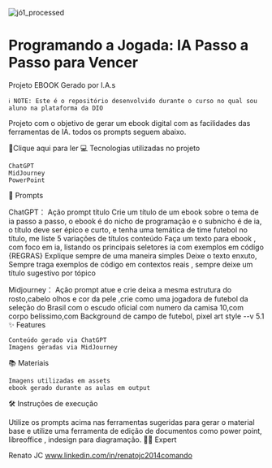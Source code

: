 
![jó1_processed](https://github.com/user-attachments/assets/01e44191-6c53-4f14-b18b-0f7c5c2f8810)

# Programando a Jogada: IA Passo a Passo para Vencer

Projeto EBOOK Gerado por I.A.s

    ℹ️ NOTE: Este é o repositório desenvolvido durante o curso no qual sou aluno na plataforma da DIO

Projeto com o objetivo de gerar um ebook digital com as facilidades das ferramentas de IA. todos os prompts seguem abaixo.

📕Clique aqui para ler
💻 Tecnologias utilizadas no projeto

    ChatGPT
    MidJourney
    PowerPoint

🧠 Prompts

ChatGPT：
Ação 	prompt
título 	Crie um título de um ebook sobre o tema de ia passo a passo, o ebook é do nicho de programação e o subnicho é de ia, o título deve ser épico e curto, e tenha uma temática de time futebol
  no título, me liste 5 variações de títulos
conteúdo 	Faça um texto para ebook , com foco em ia, listando os principais seletores ia com exemplos em código 
{REGRAS}
Explique sempre de uma maneira simples Deixe o texto enxuto, Sempre traga exemplos de código em contextos reais ,
sempre deixe um título sugestivo por tópico

Midjourney：
Ação 	prompt
atue e crie deixa a mesma estrutura do rosto,cabelo olhos e cor da pele ,crie como uma jogadora de futebol da seleção do Brasil com o escudo oficial com numero da camisa 10,com corpo belíssimo,com Background de campo de futebol, pixel art style --v 5.1
✨ Features

    Conteúdo gerado via ChatGPT
    Imagens geradas via MidJourney

📚 Materiais

    Imagens utilizadas em assets
    ebook gerado durante as aulas em output

🛠️ Instruções de execução

Utilize os prompts acima nas ferramentas sugeridas para gerar o material base e utilize uma ferramenta de edição de documentos como power point, libreoffice , indesign para diagramação.
👨‍💻 Expert

   Renato JC
   www.linkedin.com/in/renatojc2014comando
